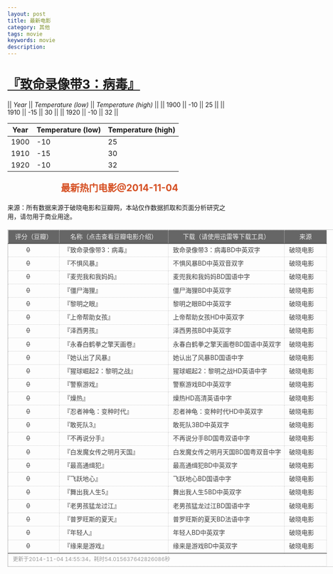 ```yaml
---
layout: post
title: 最新电影
category: 其他
tags: movie
keywords: movie 
description: 
---
```


# [『致命录像带3：病毒』](http://www.douban.com "『致命录像带3：病毒』")


|| *Year* || *Temperature (low)* || *Temperature (high)* ||
|| 1900 || -10 || 25 ||
|| 1910 || -15 || 30 ||
|| 1920 || -10 || 32 ||


Year | Temperature (low) | Temperature (high)
--- | --- | ---
1900 | -10 | 25
1910 | -15 | 30
1920 | -10 | 32

<h2 style="text-align:center;color:#D54E21;margin:20px auto">最新热门电影@2014-11-04</h2>
<div>来源：所有数据来源于破晓电影和豆瓣网，本站仅作数据抓取和页面分析研究之用，请勿用于商业用途。</div>
<table id="movietb">
   <thead>
     <tr>
       <td width="100px">评分（豆瓣）</td>
       <td width="230px">名称（点击查看豆瓣电影介绍）</td>
       <td>下载（请使用迅雷等下载工具）</td>
       <td width="80px">来源</td>
     </tr>
   </thead>
   <tbody>
    <tr><td><a class="grade_bad" href="http://movie.douban.com/subject/25885962/collections" target="_blank">0</a></td>      <td>『<a class="movie" href="http://movie.douban.com/subject/25885962/" target="_blank">致命录像带3：病毒</a>』</td>      <td><a class="dllink" href="ftp://3:3@p13.poxiao.com:8202/[www.poxiao.com破晓电影]致命录像带3：病毒BD中英双字.rmvb" target="_blank">致命录像带3：病毒BD中英双字</a></td>      <td><a class="dlsource" href="http://www.poxiao.com/movie/37766.html" target="_blank">破晓电影</a><br /></td>    </tr>    <tr><td><a class="grade_bad" href="http://movie.douban.com/subject/7065187/collections" target="_blank">0</a></td>      <td>『<a class="movie" href="http://movie.douban.com/subject/7065187/" target="_blank">不惧风暴</a>』</td>      <td><a class="dllink" href="ftp://2:2@p13.poxiao.com:8202/[www.poxiao.com破晓电影]不惧风暴BD中英双音双字.MKV" target="_blank">不惧风暴BD中英双音双字</a></td>      <td><a class="dlsource" href="http://www.poxiao.com/movie/37758.html" target="_blank">破晓电影</a><br /></td>    </tr>    <tr><td><a class="grade_bad" href="http://movie.douban.com/subject/25884416/collections" target="_blank">0</a></td>      <td>『<a class="movie" href="http://movie.douban.com/subject/25884416/" target="_blank">麦兜我和我妈妈</a>』</td>      <td><a class="dllink" href="ftp://1:1@p13.poxiao.com:8202/[www.poxiao.com破晓电影]麦兜我和我妈妈BD国语中字.mkv" target="_blank">麦兜我和我妈妈BD国语中字</a></td>      <td><a class="dlsource" href="http://www.poxiao.com/movie/37763.html" target="_blank">破晓电影</a><br /></td>    </tr>    <tr><td><a class="grade_bad" href="http://movie.douban.com/subject/25824354/collections" target="_blank">0</a></td>      <td>『<a class="movie" href="http://movie.douban.com/subject/25824354/" target="_blank">僵尸海狸</a>』</td>      <td><a class="dllink" href="ftp://1:1@p27.poxiao.com:8201/[www.poxiao.com破晓电影]僵尸海狸BD中英双字.rmvb" target="_blank">僵尸海狸BD中英双字</a></td>      <td><a class="dlsource" href="http://www.poxiao.com/movie/37762.html" target="_blank">破晓电影</a><br /></td>    </tr>    <tr><td><a class="grade_bad" href="http://movie.douban.com/subject/25731086/collections" target="_blank">0</a></td>      <td>『<a class="movie" href="http://movie.douban.com/subject/25731086/" target="_blank">黎明之眼</a>』</td>      <td><a class="dllink" href="ftp://7:7@p13.poxiao.com:8202/[www.poxiao.com破晓电影]黎明之眼BD中英双字.rmvb" target="_blank">黎明之眼BD中英双字</a></td>      <td><a class="dlsource" href="http://www.poxiao.com/movie/37760.html" target="_blank">破晓电影</a><br /></td>    </tr>    <tr><td><a class="grade_bad" href="http://movie.douban.com/subject/10531415/collections" target="_blank">0</a></td>      <td>『<a class="movie" href="http://movie.douban.com/subject/10531415/" target="_blank">上帝帮助女孩</a>』</td>      <td><a class="dllink" href="ftp://6:6@p13.poxiao.com:8202/[www.poxiao.com破晓电影]上帝帮助女孩HD中英双字.rmvb" target="_blank">上帝帮助女孩HD中英双字</a></td>      <td><a class="dlsource" href="http://www.poxiao.com/movie/37759.html" target="_blank">破晓电影</a><br /></td>    </tr>    <tr><td><a class="grade_bad" href="http://movie.douban.com/subject/20497905/collections" target="_blank">0</a></td>      <td>『<a class="movie" href="http://movie.douban.com/subject/20497905/" target="_blank">泽西男孩</a>』</td>      <td><a class="dllink" href="ftp://1:1@p27.poxiao.com:8201/[www.poxiao.com破晓电影]泽西男孩BD中英双字.rmvb" target="_blank">泽西男孩BD中英双字</a></td>      <td><a class="dlsource" href="http://www.poxiao.com/movie/37688.html" target="_blank">破晓电影</a><br /></td>    </tr>    <tr><td><a class="grade_bad" href="http://movie.douban.com/subject/25725744/collections" target="_blank">0</a></td>      <td>『<a class="movie" href="http://movie.douban.com/subject/25725744/" target="_blank">永春白鹤拳之擎天画卷</a>』</td>      <td><a class="dllink" href="ftp://5:5@p13.poxiao.com:8202/[www.poxiao.com破晓电影]永春白鹤拳之擎天画卷BD国语中英双字.mkv" target="_blank">永春白鹤拳之擎天画卷BD国语中英双字</a></td>      <td><a class="dlsource" href="http://www.poxiao.com/movie/37757.html" target="_blank">破晓电影</a><br /></td>    </tr>    <tr><td><a class="grade_bad" href="http://movie.douban.com/subject/25882273/collections" target="_blank">0</a></td>      <td>『<a class="movie" href="http://movie.douban.com/subject/25882273/" target="_blank">她认出了风暴</a>』</td>      <td><a class="dllink" href="ftp://4:4@p13.poxiao.com:8202/[www.poxiao.com破晓电影]她认出了风暴BD国语中字.rmvb" target="_blank">她认出了风暴BD国语中字</a></td>      <td><a class="dlsource" href="http://www.poxiao.com/movie/37754.html" target="_blank">破晓电影</a><br /></td>    </tr>    <tr><td><a class="grade_bad" href="http://movie.douban.com/subject/7046723/collections" target="_blank">0</a></td>      <td>『<a class="movie" href="http://movie.douban.com/subject/7046723/" target="_blank">猩球崛起2：黎明之战</a>』</td>      <td><a class="dllink" href="ftp://8:8@p27.poxiao.com:8201/[www.poxiao.com破晓电影]猩球崛起2：黎明之战HD英语中字.rmvb" target="_blank">猩球崛起2：黎明之战HD英语中字</a></td>      <td><a class="dlsource" href="http://www.poxiao.com/movie/37753.html" target="_blank">破晓电影</a><br /></td>    </tr>    <tr><td><a class="grade_bad" href="http://movie.douban.com/subject/24702267/collections" target="_blank">0</a></td>      <td>『<a class="movie" href="http://movie.douban.com/subject/24702267/" target="_blank">警察游戏</a>』</td>      <td><a class="dllink" href="ftp://6:6@p27.poxiao.com:8201/[www.poxiao.com破晓电影]警察游戏BD中英双字.rmvb" target="_blank">警察游戏BD中英双字</a></td>      <td><a class="dlsource" href="http://www.poxiao.com/movie/37752.html" target="_blank">破晓电影</a><br /></td>    </tr>    <tr><td><a class="grade_bad" href="http://movie.douban.com/subject/24321137/collections" target="_blank">0</a></td>      <td>『<a class="movie" href="http://movie.douban.com/subject/24321137/" target="_blank">燥热</a>』</td>      <td><a class="dllink" href="ftp://7:7@p27.poxiao.com:8201/[www.poxiao.com破晓电影]燥热HD高清英语中字.rmvb" target="_blank">燥热HD高清英语中字</a></td>      <td><a class="dlsource" href="http://www.poxiao.com/movie/37751.html" target="_blank">破晓电影</a><br /></td>    </tr>    <tr><td><a class="grade_bad" href="http://movie.douban.com/subject/3217149/collections" target="_blank">0</a></td>      <td>『<a class="movie" href="http://movie.douban.com/subject/3217149/" target="_blank">忍者神龟：变种时代</a>』</td>      <td><a class="dllink" href="ftp://3:3@p13.poxiao.com:8202/[www.poxiao.com破晓电影]忍者神龟：变种时代HD中英双字.rmvb" target="_blank">忍者神龟：变种时代HD中英双字</a></td>      <td><a class="dlsource" href="http://www.poxiao.com/movie/37748.html" target="_blank">破晓电影</a><br /></td>    </tr>    <tr><td><a class="grade_bad" href="http://movie.douban.com/subject/11610281/collections" target="_blank">0</a></td>      <td>『<a class="movie" href="http://movie.douban.com/subject/11610281/" target="_blank">敢死队3</a>』</td>      <td><a class="dllink" href="ftp://2:2@p13.poxiao.com:8202/[www.poxiao.com破晓电影]敢死队3BD中英双字.rmvb" target="_blank">敢死队3BD中英双字</a></td>      <td><a class="dlsource" href="http://www.poxiao.com/movie/37416.html" target="_blank">破晓电影</a><br /></td>    </tr>    <tr><td><a class="grade_bad" href="http://movie.douban.com/subject/25824852/collections" target="_blank">0</a></td>      <td>『<a class="movie" href="http://movie.douban.com/subject/25824852/" target="_blank">不再说分手</a>』</td>      <td><a class="dllink" href="ftp://1:1@p13.poxiao.com:8202/[www.poxiao.com破晓电影]不再说分手BD国粤双语中字.mkv" target="_blank">不再说分手BD国粤双语中字</a></td>      <td><a class="dlsource" href="http://www.poxiao.com/movie/37543.html" target="_blank">破晓电影</a><br /></td>    </tr>    <tr><td><a class="grade_bad" href="http://movie.douban.com/subject/10807916/collections" target="_blank">0</a></td>      <td>『<a class="movie" href="http://movie.douban.com/subject/10807916/" target="_blank">白发魔女传之明月天国</a>』</td>      <td><a class="dllink" href="ftp://2:2@p13.poxiao.com:8202/[www.poxiao.com破晓电影]白发魔女传之明月天国BD国粤双音中字.mkv" target="_blank">白发魔女传之明月天国BD国粤双音中字</a></td>      <td><a class="dlsource" href="http://www.poxiao.com/movie/37506.html" target="_blank">破晓电影</a><br /></td>    </tr>    <tr><td><a class="grade_bad" href="http://movie.douban.com/subject/6873176/collections" target="_blank">0</a></td>      <td>『<a class="movie" href="http://movie.douban.com/subject/6873176/" target="_blank">最高通缉犯</a>』</td>      <td><a class="dllink" href="ftp://1:1@p13.poxiao.com:8202/[www.poxiao.com破晓电影]最高通缉犯BD中英双字.rmvb" target="_blank">最高通缉犯BD中英双字</a></td>      <td><a class="dlsource" href="http://www.poxiao.com/movie/37744.html" target="_blank">破晓电影</a><br /></td>    </tr>    <tr><td><a class="grade_bad" href="http://movie.douban.com/subject/25913178/collections" target="_blank">0</a></td>      <td>『<a class="movie" href="http://movie.douban.com/subject/25913178/" target="_blank">飞跃地心</a>』</td>      <td><a class="dllink" href="ftp://8:8@p13.poxiao.com:8202/[www.poxiao.com破晓电影]飞跃地心BD国语中字.mkv" target="_blank">飞跃地心BD国语中字</a></td>      <td><a class="dlsource" href="http://www.poxiao.com/movie/37743.html" target="_blank">破晓电影</a><br /></td>    </tr>    <tr><td><a class="grade_bad" href="http://movie.douban.com/subject/25783914/collections" target="_blank">0</a></td>      <td>『<a class="movie" href="http://movie.douban.com/subject/25783914/" target="_blank">舞出我人生5</a>』</td>      <td><a class="dllink" href="ftp://8:8@p27.poxiao.com:8201/[www.poxiao.com破晓电影]舞出我人生5BD中英双字.rmvb" target="_blank">舞出我人生5BD中英双字</a></td>      <td><a class="dlsource" href="http://www.poxiao.com/movie/37742.html" target="_blank">破晓电影</a><br /></td>    </tr>    <tr><td><a class="grade_bad" href="http://movie.douban.com/subject/25755645/collections" target="_blank">0</a></td>      <td>『<a class="movie" href="http://movie.douban.com/subject/25755645/" target="_blank">老男孩猛龙过江</a>』</td>      <td><a class="dllink" href="ftp://7:7@p13.poxiao.com:8202/[www.poxiao.com破晓电影]老男孩猛龙过江BD国语中字.rmvb" target="_blank">老男孩猛龙过江BD国语中字</a></td>      <td><a class="dlsource" href="http://www.poxiao.com/movie/37415.html" target="_blank">破晓电影</a><br /></td>    </tr>    <tr><td><a class="grade_bad" href="http://movie.douban.com/subject/25858604/collections" target="_blank">0</a></td>      <td>『<a class="movie" href="http://movie.douban.com/subject/25858604/" target="_blank">普罗旺斯的夏天</a>』</td>      <td><a class="dllink" href="ftp://6:6@p13.poxiao.com:8202/[www.poxiao.com破晓电影]普罗旺斯的夏天BD法语中字.rmvb" target="_blank">普罗旺斯的夏天BD法语中字</a></td>      <td><a class="dlsource" href="http://www.poxiao.com/movie/37741.html" target="_blank">破晓电影</a><br /></td>    </tr>    <tr><td><a class="grade_bad" href="http://movie.douban.com/subject/21355752/collections" target="_blank">0</a></td>      <td>『<a class="movie" href="http://movie.douban.com/subject/21355752/" target="_blank">年轻人</a>』</td>      <td><a class="dllink" href="ftp://7:7@p27.poxiao.com:8201/[www.poxiao.com破晓电影]年轻人BD中英双字.rmvb" target="_blank">年轻人BD中英双字</a></td>      <td><a class="dlsource" href="http://www.poxiao.com/movie/37740.html" target="_blank">破晓电影</a><br /></td>    </tr>    <tr><td><a class="grade_bad" href="http://movie.douban.com/subject/25758705/collections" target="_blank">0</a></td>      <td>『<a class="movie" href="http://movie.douban.com/subject/25758705/" target="_blank">缘来是游戏</a>』</td>      <td><a class="dllink" href="ftp://5:5@p13.poxiao.com:8202/[www.poxiao.com破晓电影]缘来是游戏BD中英双字.rmvb" target="_blank">缘来是游戏BD中英双字</a></td>      <td><a class="dlsource" href="http://www.poxiao.com/movie/37738.html" target="_blank">破晓电影</a><br /></td>    </tr>  </tbody>
  <tfoot>
    <tr>
      <td colspan="4">更新于2014-11-04 14:55:34，耗时54.015637642826086秒</td>
    </tr>
  </tfoot>
</table>
<style>
#movietb {width:790px;border:1px #CCCCCC solid;font-size:14px;margin:20px auto;}
#movietb td {border:1px #CCCCCC dotted;line-height:24px;vertical-align: middle;}
#movietb a {text-decoration:none;color:#464646; text-shadow:0 1px 0 #F2F2F2;border:0!important}
#movietb a:hover {text-decoration:underline;color:#D54E21;}
#movietb tbody tr:hover{background:#CCC}
.grade_good {color:#FF5138!important;margin-left:30px}
.grade_bad {text-decoration:line-through!important;margin-left:30px}
#movietb thead {background-color:#666;color:#eee;text-align:center}
#movietb tbody {text-align:left;}
#movietb tbody td {padding-left:10px;}
#movietb tfoot td,.size {padding-left: 10px;font-size:12px;color:#999}
</style>